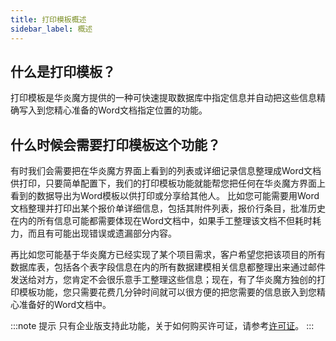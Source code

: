 ```yaml
---
title: 打印模板概述
sidebar_label: 概述
---
```


## 什么是打印模板？

打印模板是华炎魔方提供的一种可快速提取数据库中指定信息并自动把这些信息精确写入到您精心准备的Word文档指定位置的功能。

## 什么时候会需要打印模板这个功能？

有时我们会需要把在华炎魔方界面上看到的列表或详细记录信息整理成Word文档供打印，只要简单配置下，我们的打印模板功能就能帮您把任何在华炎魔方界面上看到的数据导出为Word模板以供打印或分享给其他人。
比如您可能需要用Word文档整理并打印出某个报价单详细信息，包括其附件列表，报价行条目，批准历史在内的所有信息可能都需要体现在Word文档中，如果手工整理该文档不但耗时耗力，而且有可能出现错误或遗漏部分内容。

再比如您可能基于华炎魔方已经实现了某个项目需求，客户希望您把该项目的所有数据库表，包括各个表字段信息在内的所有数据建模相关信息都整理出来通过邮件发送给对方，您肯定不会很乐意手工整理这些信息；现在，有了华炎魔方独创的打印模板功能，您只需要花费几分钟时间就可以很方便的把您需要的信息嵌入到您精心准备好的Word文档中。

:::note 提示
只有企业版支持此功能，关于如何购买许可证，请参考[许可证](https://www.steedos.com/help/company/license)。
:::
